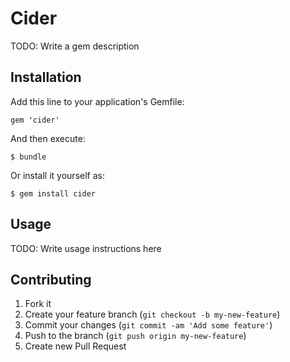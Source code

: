 # Cider

TODO: Write a gem description

## Installation

Add this line to your application's Gemfile:

    gem 'cider'

And then execute:

    $ bundle

Or install it yourself as:

    $ gem install cider

## Usage

TODO: Write usage instructions here

## Contributing

1. Fork it
2. Create your feature branch (`git checkout -b my-new-feature`)
3. Commit your changes (`git commit -am 'Add some feature'`)
4. Push to the branch (`git push origin my-new-feature`)
5. Create new Pull Request
